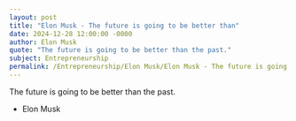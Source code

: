 ```yaml
---
layout: post
title: "Elon Musk - The future is going to be better than"
date: 2024-12-28 12:00:00 -0000
author: Elon Musk
quote: "The future is going to be better than the past."
subject: Entrepreneurship
permalink: /Entrepreneurship/Elon Musk/Elon Musk - The future is going to be better than
---
```


The future is going to be better than the past.

- Elon Musk
